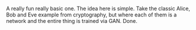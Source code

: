 A really fun really basic one. The idea here is simple. Take the classic Alice, Bob and Eve example from cryptography, but where each of them is a network and the entire thing is trained via GAN. Done.
